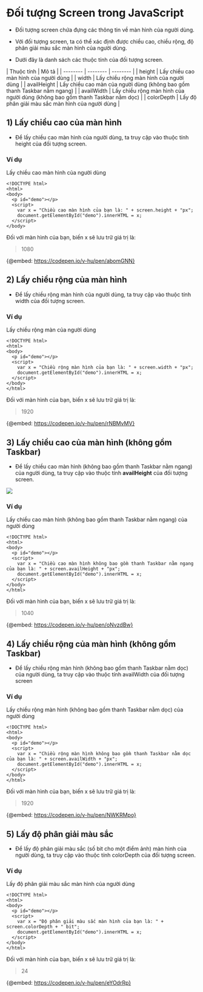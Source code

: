 # Đối tượng Screen trong JavaScript
- Đối tượng screen chứa đựng các thông tin về màn hình của người dùng.
- Với đối tượng screen, ta có thể xác định được chiều cao, chiều rộng, độ phân giải màu sắc màn hình của người dùng.

- Dưới đây là danh sách các thuộc tính của đối tượng screen.



| Thuộc tính | Mô tả | 
| -------- | -------- | -------- |
| height    | 	Lấy chiều cao màn hình của người dùng     |
| width    | 	Lấy chiều rộng màn hình của người dùng     |
| availHeight    | Lấy chiều cao màn của người dùng (không bao gồm thanh Taskbar nằm ngang)     |
| availWidth    | 	Lấy chiều rộng màn hình của người dùng (không bao gồm thanh Taskbar nằm dọc)     |
| colorDepth    | 		Lấy độ phân giải màu sắc màn hình của người dùng     |

## 1) Lấy chiều cao của màn hình

- Để lấy chiều cao màn hình của người dùng, ta truy cập vào thuộc tính height của đối tượng screen.

### Ví dụ
Lấy chiều cao màn hình của người dùng

```
<!DOCTYPE html>
<html>
<body>
  <p id="demo"></p>
  <script>
    var x = "Chiều cao màn hình của bạn là: " + screen.height + "px";
    document.getElementById("demo").innerHTML = x;
  </script>
</body>
```
Đối với màn hình của bạn, biến x sẽ lưu trữ giá trị là:

> 1080

{@embed: https://codepen.io/v-hu/pen/abomGNN}

## 2) Lấy chiều rộng của màn hình

- Để lấy chiều rộng màn hình của người dùng, ta truy cập vào thuộc tính width của đối tượng screen.
### Ví dụ
Lấy chiều rộng màn của người dùng
```
<!DOCTYPE html>
<html>
<body>
  <p id="demo"></p>
  <script>
    var x = "Chiều rộng màn hình của bạn là: " + screen.width + "px";
    document.getElementById("demo").innerHTML = x;
  </script>
</body>
</html>
```
Đối với màn hình của bạn, biến x sẽ lưu trữ giá trị là:
> 1920

{@embed: https://codepen.io/v-hu/pen/rNBMvMV}

## 3) Lấy chiều cao của màn hình (không gồm Taskbar)

- Để lấy chiều cao màn hình (không bao gồm thanh Taskbar nằm ngang) của người dùng, ta truy cập vào thuộc tính **availHeight** của đối tượng screen.


![](https://images.viblo.asia/dbccf2cf-5f35-4595-b639-d9a1a861d824.JPG)


### Ví dụ
Lấy chiều cao màn hình (không bao gồm thanh Taskbar nằm ngang) của người dùng
```
<!DOCTYPE html>
<html>
<body>
  <p id="demo"></p>
  <script>
    var x = "Chiều cao màn hình không bao gồm thanh Taskbar nằm ngang của bạn là: " + screen.availHeight + "px";
    document.getElementById("demo").innerHTML = x;
  </script>
</body>
</html>
```
Đối với màn hình của bạn, biến x sẽ lưu trữ giá trị là:

> 1040

{@embed: https://codepen.io/v-hu/pen/oNvzdBw}

## 4) Lấy chiều rộng của màn hình (không gồm Taskbar)

- Để lấy chiều rộng màn hình (không bao gồm thanh Taskbar nằm dọc) của người dùng, ta truy cập vào thuộc tính availWidth của đối tượng screen
### Ví dụ
Lấy chiều rộng màn hình (không bao gồm thanh Taskbar nằm dọc) của người dùng
```
<!DOCTYPE html>
<html>
<body>
  <p id="demo"></p>
  <script>
    var x = "Chiều rộng màn hình không bao gồm thanh Taskbar nằm dọc của bạn là: " + screen.availWidth + "px";
    document.getElementById("demo").innerHTML = x;
  </script>
</body>
</html>
```

Đối với màn hình của bạn, biến x sẽ lưu trữ giá trị là:

> 1920

{@embed: https://codepen.io/v-hu/pen/NWKRMpo}

## 5) Lấy độ phân giải màu sắc
- Để lấy độ phân giải màu sắc (số bit cho một điểm ảnh) màn hình của người dùng, ta truy cập vào thuộc tính colorDepth của đối tượng screen.

### Ví dụ
Lấy độ phân giải màu sắc màn hình của người dùng

```
<!DOCTYPE html>
<html>
<body>
  <p id="demo"></p>
  <script>
    var x = "Độ phân giải màu sắc màn hình của bạn là: " + screen.colorDepth + " bit";
    document.getElementById("demo").innerHTML = x;
  </script>
</body>
</html>
```

Đối với màn hình của bạn, biến x sẽ lưu trữ giá trị là:

> 24
> 

{@embed: https://codepen.io/v-hu/pen/eYOdrRp}